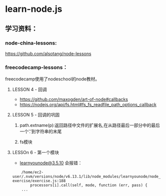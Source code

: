 # learn-node.js

## 学习资料：

### node-china-lessons:

https://github.com/alsotang/node-lessons

### freecodecamp-lessons：

freecodecamp使用了nodeschool的node教材。

1. LESSON 4 - 回调

    - https://github.com/maxogden/art-of-node#callbacks
    - https://nodejs.org/api/fs.html#fs_fs_readfile_path_options_callback
    
2. LESSON 5 - 回调的巩固

    1. path.extname(p):返回路径中文件的扩展名,在从路径最后一部分中的最后一个’.’到字符串的末尾 
    
    2. fs模块

3. LESSOn 6 - 第一个模块

    * learnyounode@3.5.10 会报错：
    ```
        /home/ec2-user/.nvm/versions/node/v6.13.1/lib/node_modules/learnyounode/node_modules/workshopper-exercise/exercise.js:188
            processors[i].call(self, mode, function (err, pass) {
        ...
    ```